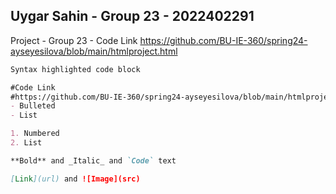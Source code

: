 ## Uygar Sahin - Group 23 - 2022402291

Project - Group 23 - Code Link
https://github.com/BU-IE-360/spring24-ayseyesilova/blob/main/htmlproject.html
```markdown
Syntax highlighted code block

#Code Link
#https://github.com/BU-IE-360/spring24-ayseyesilova/blob/main/htmlproject.html
- Bulleted
- List

1. Numbered
2. List

**Bold** and _Italic_ and `Code` text

[Link](url) and ![Image](src)
```
